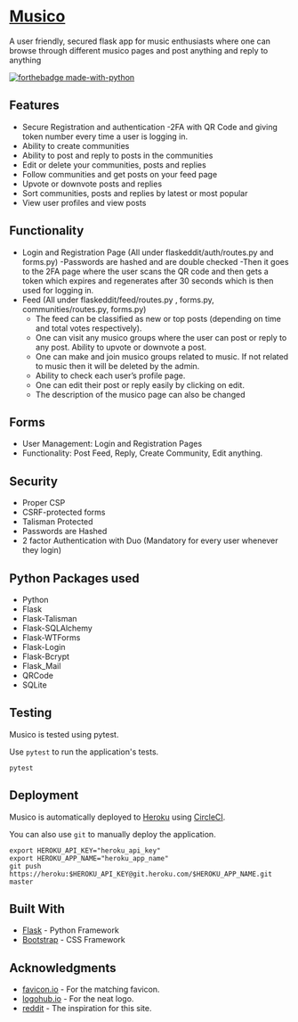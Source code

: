 # [Musico](https://musico-flask-app.herokuapp.com)
A user friendly, secured flask app for music enthusiasts where one can browse through different musico pages and post anything and reply to anything 

[![forthebadge made-with-python](http://ForTheBadge.com/images/badges/made-with-python.svg)](https://www.python.org/)

## Features
- Secure Registration and authentication
  -2FA with QR Code and giving token number every time a user is logging in.
- Ability to create communities
- Ability to post and reply to posts in the communities
-	Edit or delete your communities, posts and replies
-	Follow communities and get posts on your feed page
-	Upvote or downvote posts and replies
-	Sort communities, posts and replies by latest or most popular
-	View user profiles and view posts

## Functionality
- Login and Registration Page (All under flaskeddit/auth/routes.py and forms.py)
  -Passwords are hashed and are double checked
  -Then it goes to the 2FA page where the user scans the QR code and then gets a token which expires and regenerates after 30 seconds
    which is then used for logging in.
- Feed  (All under flaskeddit/feed/routes.py , forms.py, communities/routes.py, forms.py)
  - The feed can be classified as new or top posts (depending on time and total votes respectively).
  - One can visit any musico groups where the user can post or reply to any post. Ability to upvote or downvote a post.
  - One can make and join musico groups related to music. If not related to music then it will be deleted by the admin.
  - Ability to check each user’s profile page.
  - One can edit their post or reply easily by clicking on edit.
  - The description of the musico page can also be changed

## Forms
- User Management: Login and Registration Pages
- Functionality: Post Feed, Reply, Create Community, Edit anything.

## Security
- Proper CSP 
- CSRF-protected forms
- Talisman Protected
- Passwords are Hashed
- 2 factor Authentication with Duo (Mandatory for every user whenever they login)

## Python Packages used
- Python
- Flask
- Flask-Talisman
- Flask-SQLAlchemy
- Flask-WTForms
- Flask-Login
- Flask-Bcrypt
- Flask_Mail
- QRCode
- SQLite

## Testing

Musico is tested using pytest.

Use `pytest` to run the application's tests.

```
pytest
```

## Deployment

Musico is automatically deployed to [Heroku](https://www.heroku.com/) using [CircleCI](https://circleci.com/).

You can also use `git` to manually deploy the application.

```
export HEROKU_API_KEY="heroku_api_key"
export HEROKU_APP_NAME="heroku_app_name"
git push https://heroku:$HEROKU_API_KEY@git.heroku.com/$HEROKU_APP_NAME.git master
```

## Built With

* [Flask](http://flask.pocoo.org/) - Python Framework
* [Bootstrap](https://getbootstrap.com/) - CSS Framework


## Acknowledgments

* [favicon.io](https://favicon.io/) - For the matching favicon.
* [logohub.io](https://logohub.io/) - For the neat logo.
* [reddit](https://www.reddit.com/) - The inspiration for this site.



